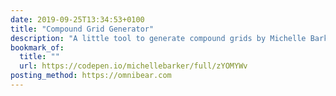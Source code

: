 ```yaml
---
date: 2019-09-25T13:34:53+0100
title: "Compound Grid Generator"
description: "A little tool to generate compound grids by Michelle Barker. Enter the number of columns for each of your grids, and they’ll be magically merged into a compound grid."
bookmark_of:
  title: ""
  url: https://codepen.io/michellebarker/full/zYOMYWv
posting_method: https://omnibear.com
---
```

